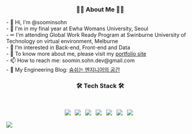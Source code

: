 <h3 align="center"><b>👩‍💻 About Me 👩‍💻</b></h3>  
<!-- <br> -->
<p align="left">
- 👋 Hi, I’m @soominsohn  <br>
- 📖 I'm in my final year at Ewha Womans University, Seoul  <br>
- ✏ I'm attending Global Work Ready Program at Swinburne University of Technology on virtual environment, Melburne    <br>
- 👀 I’m interested in Back-end, Front-end and Data  <br>
<!--- 🌱 I’m currently learning Spring, React  <br> -->
- 💾 To know more about me, please visit my <a href="https://soominsohn.github.io/"> portfolio site</a>  <br>
- 📫 How to reach me: soomin.sohn.dev@gmail.com  <br>
- 💞️ My Engineering Blog: <a href="https://soominsohn.github.io/"> 숨쉬는 엔지니어의 공간 </a> <br>
<!-- - 💞️ I’m looking to collaborate on ... -->

</p>


<h3 align="center"><b>🛠 Tech Stack 🛠</b></h3>
</br>
<p align="center">
<img src="https://img.shields.io/badge/HTML5-E34F26?style=flat-square&logo=HTML5&logoColor=white"/></a> &nbsp
<img src="https://img.shields.io/badge/CSS3-1572B6?style=flat-square&logo=CSS3&logoColor=white"/></a> &nbsp
<!-- <img src="https://img.shields.io/badge/JavaScript-F7DF1E?style=flat-square&logo=JavaScript&logoColor=white"/></a> &nbsp -->
<img src="https://img.shields.io/badge/Spring-339933?style=flat-square&logo=Spring&logoColor=white"/></a> &nbsp
<!-- <img src="https://img.shields.io/badge/Android-3DDC84?style=flat-square&logo=Android&logoColor=white"/></a> &nbsp -->
<img src="https://img.shields.io/badge/MySQL-4479A1?style=flat-square&logo=MySQL&logoColor=white"/></a> &nbsp 
<img src="https://img.shields.io/badge/Python-3776AB?style=flat-square&logo=Python&logoColor=white"/></a> &nbsp 
<img src="https://img.shields.io/badge/Java-007396?style=flat-square&logo=Java&logoColor=white"/></a> &nbsp 
<img src="https://img.shields.io/badge/C-A8B9CC?style=flat-square&logo=C&logoColor=white"/></a> &nbsp </p>

<!---
soominsohn/soominsohn is a ✨ special ✨ repository because its `README.md` (this file) appears on your GitHub profile.
You can click the Preview link to take a look at your changes.
--->  

<a href="https://hits.seeyoufarm.com"><img src="https://hits.seeyoufarm.com/api/count/incr/badge.svg?url=https%3A%2F%2Fgithub.com%2Fsoominsohn%2F&count_bg=%2379C83D&title_bg=%23555555&icon=&icon_color=%23E7E7E7&title=hits&edge_flat=false"/></a>



